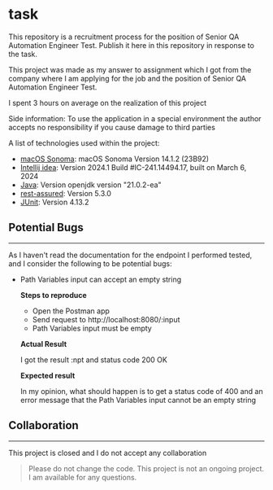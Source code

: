 # task
This repository is a recruitment process for the position of Senior QA Automation Engineer Test. Publish it here in this repository in response to the task.

This project was made as my answer to assignment which I got from the company where I am applying for the job and the position of Senior QA Automation Engineer Test. 

I spent 3 hours on average on the realization of this project

Side information: To use the application in a special environment the author accepts no responsibility if you cause damage to third parties

  A list of technologies used within the project:
* [macOS Sonoma](https://support.apple.com/en-us/HT214032): macOS Sonoma Version 14.1.2 (23B92)
* [Intellij idea](https://www.jetbrains.com/idea/): Version 2024.1 Build #IC-241.14494.17, built on March 6, 2024
* [Java](https://www.java.com/en/): Version openjdk version "21.0.2-ea"
* [rest-assured](https://rest-assured.io/): Version 5.3.0 
* [JUnit](https://junit.org/): Version 4.13.2

## Potential Bugs
***
As I haven't read the documentation for the endpoint I performed tested, and I consider the following to be potential bugs:
     
* Path Variables input can accept an empty string

   __Steps to reproduce__
   * Open the Postman app 
   * Send request to http://localhost:8080/:input
   * Path Variables input must be empty
   
   __Actual Result__
   
   I got the result :npt and status code 200 OK
   
   __Expected result__
   
   In my opinion, what should happen is to get a status code of 400 and an error message that the Path Variables input cannot be an empty string

## Collaboration
***
This project is closed and I do not accept any collaboration
> Please do not change the code. 
> This project is not an ongoing project.
> I am available for any questions.
